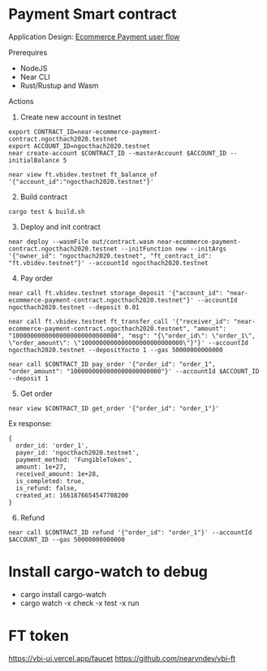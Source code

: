 # Payment Smart contract

Application Design: [Ecommerce Payment user flow](https://drive.google.com/file/d/1ilBGG7hfkx7r6KzQy_6cEiHJqQlcSf6w/view?usp=sharing)

Prerequires
- NodeJS
- Near CLI
- Rust/Rustup and Wasm

Actions

1. Create new account in testnet
```
export CONTRACT_ID=near-ecommerce-payment-contract.ngocthach2020.testnet
export ACCOUNT_ID=ngocthach2020.testnet
near create-account $CONTRACT_ID --masterAccount $ACCOUNT_ID --initialBalance 5

near view ft.vbidev.testnet ft_balance_of '{"account_id":"ngocthach2020.testnet"}'
```

2. Build contract
```
cargo test & build.sh
```

3. Deploy and init contract
```
near deploy --wasmFile out/contract.wasm near-ecommerce-payment-contract.ngocthach2020.testnet --initFunction new --initArgs '{"owner_id": "ngocthach2020.testnet", "ft_contract_id": "ft.vbidev.testnet"}' --accountId ngocthach2020.testnet 
```

4. Pay order
```
near call ft.vbidev.testnet storage_deposit '{"account_id": "near-ecommerce-payment-contract.ngocthach2020.testnet"}' --accountId ngocthach2020.testnet --deposit 0.01

near call ft.vbidev.testnet ft_transfer_call '{"receiver_id": "near-ecommerce-payment-contract.ngocthach2020.testnet", "amount": "10000000000000000000000000000", "msg": "{\"order_id\": \"order_1\", \"order_amount\": \"1000000000000000000000000000\"}"}' --accountId ngocthach2020.testnet --depositYocto 1 --gas 50000000000000

near call $CONTRACT_ID pay_order '{"order_id": "order_1", "order_amount": "1000000000000000000000000"}' --accountId $ACCOUNT_ID --deposit 1
```

5. Get order

```
near view $CONTRACT_ID get_order '{"order_id": "order_1"}'
```

Ex response:
```
{
  order_id: 'order_1',
  payer_id: 'ngocthach2020.testnet',
  payment_method: 'FungibleToken',
  amount: 1e+27,
  received_amount: 1e+28,
  is_completed: true,
  is_refund: false,
  created_at: 1661876654547708200
}
```

6. Refund
```
near call $CONTRACT_ID refund '{"order_id": "order_1"}' --accountId $ACCOUNT_ID --gas 50000000000000

```

# Install cargo-watch to debug
- cargo install cargo-watch
- cargo watch -x check -x test -x run

# FT token
https://vbi-ui.vercel.app/faucet
https://github.com/nearvndev/vbi-ft